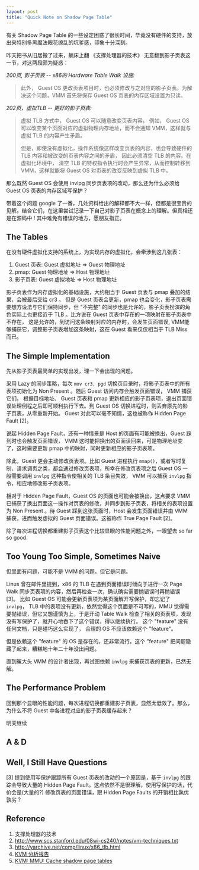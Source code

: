```yaml
---
layout: post
title: "Quick Note on Shadow Page Table"
---
```


有关 Shadow Page Table 的一些设定困惑了很长时间，毕竟没有硬件的支持，放出来特别多黑魔法眼花缭乱的坑爹感，印象十分深刻。

昨天把书从旧居搬了过来，躺床上翻 《支撑处理器的技术》 无意翻到影子页表这一节，对这两段颇为疑惑：

*200页, 影子页表 -- x86的 Hardware Table Walk 设施:*

> 此外， Guest OS 更改页表项目时，也必须修改与之对应的影子页表。为解决这个问题，VMM 首先将保存 Guest OS 页表的内存区域设置为只读。

*202页，虚拟TLB -- 更好的影子页表:*

> 虚拟 TLB 方式中， Guest OS 可以随意改变页表内容， 例如， Guest OS 可以改变某个页面对应的虚拟物理内存地址，而不会通知 VMM，这样就与虚拟 TLB 的内容产生矛盾。
>
> 但是，即使没有虚拟化，操作系统像这样改变页表的内容，也会导致硬件的 TLB 内容和被改变的页表内容之间的矛盾， 因此必须清空 TLB 的内容。在虚拟化环境中， 清空 TLB 的特权指令执行时会产生异常，从而控制转移到 VMM，这样就能将 Guest OS 对页表的改变反映到虚拟 TLB 中。

那么既然 Guest OS 会使用 invlpg 同步页表项的改动，那么还为什么必须给 Guest OS 页表的内存区域写保护？

带着这个问题 google 了一番，几处资料给出的解释都不大一样，但都是很宝贵的见解。结合它们，在这里尝试记录一下自己对影子页表在概念上的理解。但真相还是在源码中 ! 其中难免有错误的地方，愿朋友指正。

## The Tables

在没有硬件虚拟化支持的系统上，为实现内存的虚拟化，会牵涉到这几张表：

1. Guest 页表: Guest 虚拟地址 => Guest 物理地址
2. pmap: Guest 物理地址 => Host 物理地址
3. 影子页表: Guest 虚拟地址 => Host 物理地址

影子页表作为内存虚拟化的基础设施，大约相当于 Guest 页表与 pmap 叠加的结果，会被最后交给 cr3 。 但是 Guest 页表会更新，pmap 也会变化，影子页表需要想方设法与它们保持同步，但 "不完整" 的同步也是允许的，影子页表扮演的角色实际上也更接近于 TLB 。比方说在 Guest 页表中存在的一项映射在影子页表中不存在， 这是允许的，到访问这条映射对应的内存时，会发生页面错误, VMM能够捕获它，调整影子页表增加这条映射，这在 Guest 看来仅仅相当于 TLB Miss 而已。

## The Simple Implementation

先从影子页表最简单的实现出发，理一下会出现的问题。

采用 Lazy 的同步策略，每次 `mov cr3, pgd` 切换页目录时，将影子页表中的所有表项初始化为 Non Present 。随后 Guest 访问内存会触发页面错误， VMM 捕获它们， 根据目标地址、 Guest 页表和 pmap 更新相应的影子页表项，退出页面错误处理例程之后即可顺利执行下去。到 Guest OS 切换进程时，则丢弃原先的影子页表，从零重新开始。 Guest 对此可以毫不知情，这也被称作 Hidden Page Fault [2]。

说起 Hidden Page Fault，还有一种情景是 Host 的页面有可能被换出，Guest 踩到时也会触发页面错误， VMM 这时能把换出的页面读回来，可是物理地址变了，这时需要更新 pmap 中的映射，同时更新相应的影子页表项。

除此，Guest 更会主动修改页表项。比如 Guest 进程执行 `mmap()`，或者写时复制、请求调页之类，都会通过修改页表项，所幸在修改页表项之后 Guest OS 一般需要调用 `invlpg` 这种指令使相关的 TLB 条目失效， VMM 可以捕获 `invlpg` 指令，相应地修改影子页表项。

相对于 Hidden Page Fault，Guest OS 的页面也可能会被换出，这点要求 VMM 已捕获了换出页面这一操作对页表的修改，并同步到影子页表，将相关的表项设置为 Non Present 。待 Guest 踩到这张页面时，Host 会发生页面错误并由 VMM 捕获，进而触发虚拟的 Guest 页面错误。这被称作 True Page Fault [2]。

除了每次进程切换都重建影子页表这个比较显眼的性能问题之外，一眼望去 so far so good.

## Too Young Too Simple, Sometimes Naive

但里面有问题，可能不是 VMM 的问题，但它是问题。

Linus 曾在邮件里提到，x86 的 TLB 在遇到页面错误时倾向于进行一次 Page Walk 同步页表项的内容，然后再检查一次，确认确实需要抛错误时再抛错误 [3]。 比如 Guest OS 可能会更新页表项为某页面解开写保护，却忘记了 `invlpg`， TLB 中的表项没有更新，依然觉得这个页面是不可写的，MMU 觉得需要抛错误，但它又想谨慎为上，于是开动 Table Walk 检查了相关的页表项，发现没有写保护了，就开心地吞下了这个错误，得以继续执行。 这个 "feature" 没有任何文档，只是碰巧这么实现了， 合理的 OS 不应该依赖这个 "feature"。

但是依赖这个 "feature" 的 OS 是存在的，还非常流行。这个 "feature" 把问题隐藏了起来，糟糕地十年二十年没出问题。

直到冤大头 VMM 的设计者出现，再试图依赖 `invlpg` 来捕获页表的更新，已然无解。

## The Performance Problem

回到那个显眼的性能问题，每次进程切换都重建影子页表，显然太低效了。那么，为什么不将 Guest 中各进程对应的影子页表缓存起来？

明天继续

## A & D

## Well, I Still Have Questions

[3] 提到使用写保护跟踪所有 Guest 页表的改动的一个原因是，基于 `invlpg` 的跟踪会导致大量的 Hidden Page Fault。这点依然不是很理解，使用写保护的话，代价会是(大量的?) 修改页表的页面错误，跟 Hidden Page Faults 的开销相比孰优孰劣？

## Reference

1. 支撑处理器的技术
2. http://www.scs.stanford.edu/08wi-cs240/notes/vm-techniques.txt
3. http://yarchive.net/comp/linux/x86_tlb.html
4. [KVM 分析报告](http://wenku.baidu.com/view/9e5abf31b90d6c85ec3ac649.html)
5. [KVM: MMU: Cache shadow page tables](http://lwn.net/Articles/216759/)

